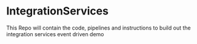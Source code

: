 # IntegrationServices
This Repo will contain the code, pipelines and instructions to build out the integration services event driven demo

